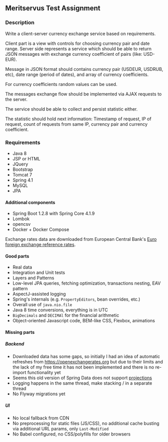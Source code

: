 ## Meritservus Test Assignment

### Description

Write a client-server currency exchange service based on requirements.

Client part is a view with controls for choosing currency pair and date range.
Server side represents a service which should be able to return JSON messages with exchange currency
 coefficient of pairs (like: USD-EUR).

Message in JSON format should contains currency pair (USDEUR, USDRUB, etc), date range (period of dates),
and array of currency coefficients.

For currency coefficients random values can be used.

The messages exchange flow should be implemented via AJAX requests to the server.

The service should be able to collect and persist statistic either.

The statistic should hold next information: Timestamp of request, IP of request,
 count of requests from same IP, currency pair and currency coefficient.

### Requirements

* Java 8
* JSP or HTML
* JQuery
* Bootstrap
* Tomcat 7
* Spring 4.1
* MySQL
* JPA

#### Additional components

* Spring Boot 1.2.8 with Spring Core 4.1.9
* Lombok
* opencsv
* Docker + Docker Compose

Exchange rates data are downloaded from European Central Bank's
 [Euro foreign exchange reference rates][1].  

#### Good parts

* Real data
* Integration and Unit tests
* Layers and Patterns
* Low-level JPA queries, fetching optimization, transactions nesting, EAV pattern
* AspectJ-assisted logging
* Spring's internals (e.g. `PropertyEditors`, bean overrides, etc.)
* Overall use of `java.nio.file`
* Java 8 time conversions, everything is in UTC
* `BigDecimals` and `DECIMAl` for the financial arithmetic
* Object-oriented Javascript code, BEM-like CSS, Flexbox, animations

#### Missing parts

##### Backend
  * Downloaded data has some gaps, so initially I had an idea of
     automatic refreshes from https://openexchangerates.org but due to their limits and the lack of my free time
     it has not been implemented and there is no re-import functionality yet
  * Seems this old version of Spring Data does not support [projections][1]
  * Logging happens in the same thread, make stacking / in a separate thread
  * No Flyway migrations yet

##### UI
  * No local fallback from CDN
  * No preprocessing for static files (JS/CSS), no additional cache busting via additional URL params,
    only `Last-Modified`
  * No Babel configured, no CSS/polyfills for older browsers
  
[1]: http://docs.spring.io/spring-data/jpa/docs/current/reference/html/#projections
[2]: http://www.ecb.europa.eu/stats/policy_and_exchange_rates/euro_reference_exchange_rates/html/index.en.html